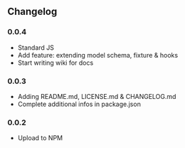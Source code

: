 ## Changelog

### 0.0.4

- Standard JS
- Add feature: extending model schema, fixture & hooks
- Start writing wiki for docs

### 0.0.3

- Adding README.md, LICENSE.md & CHANGELOG.md
- Complete additional infos in package.json

### 0.0.2

- Upload to NPM
